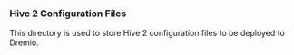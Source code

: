 ### Hive 2 Configuration Files
This directory is used to store Hive 2 configuration files to be deployed to Dremio.